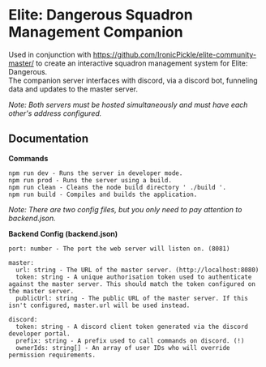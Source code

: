 # Elite: Dangerous Squadron Management Companion
Used in conjunction with https://github.com/IronicPickle/elite-community-master/ to create an interactive squadron management system for Elite: Dangerous.<br/>
The companion server interfaces with discord, via a discord bot, funneling data and updates to the master server.

*Note: Both servers must be hosted simultaneously and must have each other's address configured.*

## Documentation
**Commands**
```
npm run dev - Runs the server in developer mode.
npm run prod - Runs the server using a build.
npm run clean - Cleans the node build directory ' ./build '.
npm run build - Compiles and builds the application.
```

*Note: There are two config files, but you only need to pay attention to backend.json.*

**Backend Config (backend.json)**
```
port: number - The port the web server will listen on. (8081)

master:
  url: string - The URL of the master server. (http://localhost:8080)
  token: string - A unique authorisation token used to authenticate against the master server. This should match the token configured on the master server.
  publicUrl: string - The public URL of the master server. If this isn't configured, master.url will be used instead.

discord:
  token: string - A discord client token generated via the discord developer portal.
  prefix: string - A prefix used to call commands on discord. (!)
  ownerIds: string[] - An array of user IDs who will override permission requirements.
```
